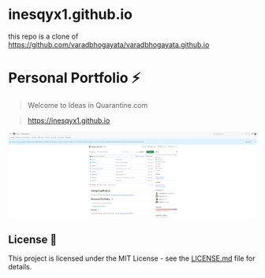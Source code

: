 # inesqyx1.github.io

this repo is a clone of https://github.com/varadbhogayata/varadbhogayata.github.io 
# Personal Portfolio ⚡️ 
> Welcome to Ideas in Quarantine.com

> https://inesqyx1.github.io

![Alt text](https://github.com/inesqyx/inesqyx1.github.io/blob/main/PRA1_screenshot_1.png)




## License 📄
This project is licensed under the MIT License - see the [LICENSE.md](./LICENSE) file for details.
